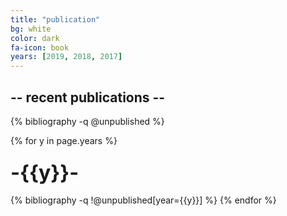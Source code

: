 ```yaml
---
title: "publication"
bg: white
color: dark
fa-icon: book
years: [2019, 2018, 2017]
---
```


<!-- <p>
<a href="https://scholar.google.com/citations?user=SkBxudIAAAAJ&hl=en&authuser=1"
  <i  class="ai ai-google-scholar fa-1x"></i>
   Google Scholar
</a>
</p> -->
## -- recent publications --

{% bibliography -q @unpublished %}

{% for y in page.years %}
  <h3 class="year"><font size="+3">-{{y}}-</font></h3>
  {% bibliography -q !@unpublished[year={{y}}] %}
{% endfor %}
